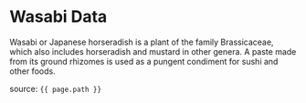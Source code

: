 # Wasabi Data

Wasabi or Japanese horseradish is a plant of the family Brassicaceae, which also includes horseradish and mustard in other genera. A paste made from its ground rhizomes is used as a pungent condiment for sushi and other foods.

source: `{{ page.path }}`
